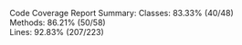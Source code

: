 

Code Coverage Report Summary:
  Classes: 83.33% (40/48)    
  Methods: 86.21% (50/58)    
  Lines:   92.83% (207/223)  

